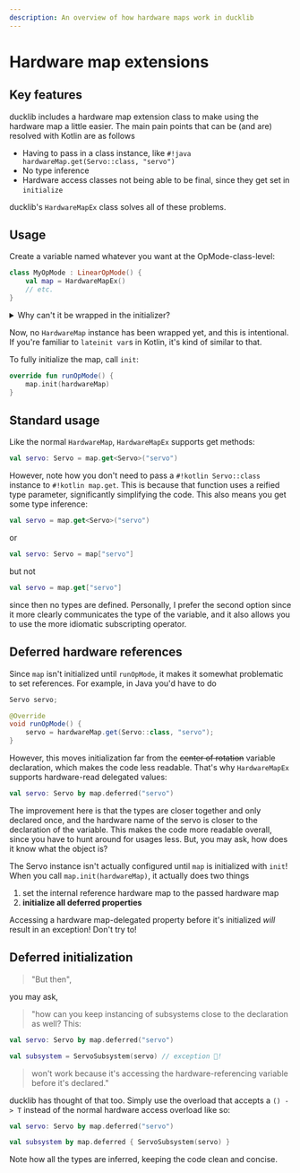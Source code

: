 ```yaml
---
description: An overview of how hardware maps work in ducklib
---
```

# Hardware map extensions

## Key features

ducklib includes a hardware map extension class to make using the hardware map a little easier.
The main pain points that can be (and are) resolved with Kotlin are as follows

* Having to pass in a class instance, like `#!java hardwareMap.get(Servo::class, "servo")`
* No type inference
* Hardware access classes not being able to be final, since they get set in `initialize`

ducklib's `HardwareMapEx` class solves all of these problems.

## Usage

Create a variable named whatever you want at the OpMode-class-level:

```kotlin
class MyOpMode : LinearOpMode() {
    val map = HardwareMapEx()
    // etc.
}
```

<details>
    <summary>Why can't it be wrapped in the initializer?</summary>
        This is because it doesn't get fully set until the `OpMode` is initialized.
        Technically there are ways around that but it works fine without it,
        which you'll see in a bit.
</details>

Now, no `HardwareMap` instance has been wrapped yet,
and this is intentional.
If you're familiar to `lateinit var`s in Kotlin,
it's kind of similar to that.

To fully initialize the map, call `init`:

```kotlin
override fun runOpMode() {
    map.init(hardwareMap)
}
```

## Standard usage

Like the normal `HardwareMap`, `HardwareMapEx` supports get methods:

```kotlin
val servo: Servo = map.get<Servo>("servo")
```

However, note how you don't need to pass a `#!kotlin Servo::class` instance to `#!kotlin map.get`.
This is because that function uses a reified type parameter, significantly simplifying the code.
This also means you get some type inference:

```kotlin
val servo = map.get<Servo>("servo")
```

or

```kotlin
val servo: Servo = map["servo"]
```

but not

```kotlin
val servo = map.get["servo"]
```

since then no types are defined.
Personally, I prefer the second option since it more clearly communicates the type of the variable,
and it also allows you to use the more idiomatic subscripting operator.

## Deferred hardware references

Since `map` isn't initialized until `runOpMode`,
it makes it somewhat problematic to set references.
For example, in Java you'd have to do

```java
Servo servo;

@Override
void runOpMode() {
    servo = hardwareMap.get(Servo::class, "servo");
}
```

However, this moves initialization far from the ~~center of rotation~~ variable declaration,
which makes the code less readable.
That's why `HardwareMapEx` supports hardware-read delegated values:

```kotlin
val servo: Servo by map.deferred("servo")
```

The improvement here is that the types are closer together and only declared once,
and the hardware name of the servo is closer to the declaration of the variable.
This makes the code more readable overall,
since you have to hunt around for usages less.
But, you may ask, how does it know what the object is?

The Servo instance isn't actually configured until `map` is initialized with `init`!
When you call `map.init(hardwareMap)`,
it actually does two things

1. set the internal reference hardware map to the passed hardware map
2. **initialize all deferred properties**

Accessing a hardware map-delegated property before it's initialized *will* result in an exception!
Don't try to!

## Deferred initialization

> "But then",

you may ask,

> "how can you keep instancing of subsystems close to the declaration as well?
This:

```kotlin
val servo: Servo by map.deferred("servo")

val subsystem = ServoSubsystem(servo) // exception 🤾!
```

> won't work because it's accessing the hardware-referencing variable before it's declared."

ducklib has thought of that too.
Simply use the overload that accepts a `() -> T` instead of the normal hardware access overload like so:

```kotlin
val servo: Servo by map.deferred("servo")

val subsystem by map.deferred { ServoSubsystem(servo) }
```

Note how all the types are inferred,
keeping the code clean and concise.
